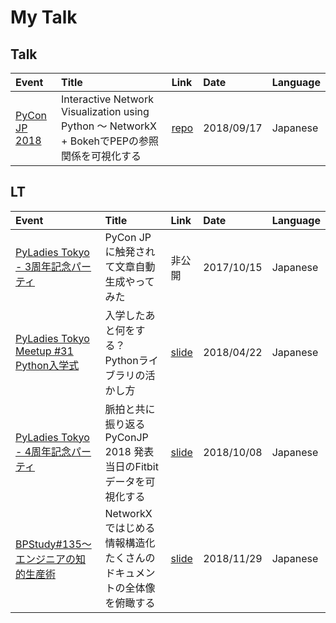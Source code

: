 # My Talk
## Talk
| Event | Title| Link | Date | Language | 
|:------|:-----|:-----|:-----|:---------|
|[PyCon JP 2018](https://pycon.jp/2018/)| Interactive Network Visualization using Python 〜 NetworkX + BokehでPEPの参照関係を可視化する | [repo](https://github.com/komo-fr/pyconjp_2018_talk) | 2018/09/17 | Japanese |


## LT
| Event | Title| Link | Date | Language | 
|:------|:-----|:-----|:-----|:---------|
|[PyLadies Tokyo - 3周年記念パーティ](https://pyladies-tokyo.connpass.com/event/64367/)| PyCon JPに触発されて文章自動生成やってみた | 非公開 | 2017/10/15 | Japanese |
|[PyLadies Tokyo Meetup #31 Python入学式](https://pyladies-tokyo.connpass.com/event/83376/)| 入学したあと何をする？ Pythonライブラリの活かし方 | [slide](https://www.slideshare.net/komofr/20180422-py-ladiestokyolt03/komofr/20180422-py-ladiestokyolt03) | 2018/04/22 | Japanese |
|[PyLadies Tokyo - 4周年記念パーティ](https://pyladies-tokyo.connpass.com/event/99733/)| 脈拍と共に振り返るPyConJP 2018 発表当日のFitbitデータを可視化する | [slide](https://komo-fr.github.io/my_talk/20181008_pyladiestokyo/20181008_pyladiestokyo_fitbit.slides.html#/) | 2018/10/08 | Japanese |
|[BPStudy#135〜エンジニアの知的生産術](https://bpstudy.connpass.com/event/104549/)| NetworkXではじめる情報構造化 たくさんのドキュメントの全体像を俯瞰する | [slide](https://bit.ly/2G1mj6R) | 2018/11/29 | Japanese |
